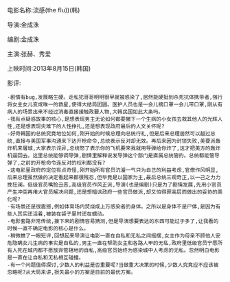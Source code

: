 电影名称:流感(the flu))(韩)

导演:金成洙

编剧:金成洙

主演:张赫、秀爱

上映时间:2013年8月15日(韩国)

影评:

    -剧情有bug,发展略生硬。走私犯哥哥明明很早就被感染了,居然能硬挺到杀死抗体携带者,强行将女主女儿变成唯一的救星,使得大结局团圆。医护人员也是一会儿摘口罩一会儿带口罩,刚从有病人的场景出来不经过消毒直接接触政要人物,大韩民国如此大条吗。
    -我有点疑惑故事的核心,是想表现男主无论如何都要撇下一个生病的小女孩去救其他人的光辉人性,还是想表现灾难下的人性挣扎,还是想表现政府最后的人文关怀呢?
    -好奇韩国的总统究竟地位如何,刚开始的时候总理向总统行礼,但是后来总理居然可以越过总统,直接与美国军事沟通来下达开枪命令,总统表示反对却无效。再后来因为封锁失败,美要派轰炸机来屠城,大家表示诧异,总统怒了表示你的飞机要来我就用导弹给你炸了,这才把美方的轰炸机逼回去。这里总统能够调导弹,剧情里解释说发导弹这个部门是直属总统管的。总统都能管导弹了,之前的开枪命令连反对的权利都没有?
    -这电影里政府的定位有点奇怪,刚开始所有官员沆瀣一气只为自己的利益考虑,官僚作风明显,后来总理虽然做的决定看起来都很残忍,但毕竟是以国家为主,最后总统三观奇正,以一己之力力挽狂澜。低级官员嘴脸丑恶,高级官员作风正派,导演(也是编剧)只是为了剧情发展,先用小官员产生冲突再用大官员解决问题,还是想暗讽政府一些官员做派,却又怕得罪高层而做出的妥协的美化呢?
    -有场景还是很震撼,例如体育场内焚烧成上万感染者的身体。之所以是身体不是尸体,是因为有些人其实还活着,被装在袋子里时还在蠕动。
    -电影套路非常传统,接下来的剧情容易猜测,但是导演想要表达的东西可能过于多了,让我看的时候一直不确定电影的核心是什么。
    -稍微瞧了一眼短评,回想起来导演让电影一直在自私和无私之间摇摆,女主作为母亲不顾他人安危隐瞒女儿生病的事实是自私的,男主一直在帮助女主和各路人甲的无私,政府里低级官员宁愿所有人死在城内都不愿放弃管辖地的自私,高级官员始终为感染城中人考虑的无私。忽然明白电影是一直在让自私和无私相互碰撞。
    -有一个问题值得探讨,少数人的利益是否重要呢?当做重大决策的时候,少数人究竟应不应该被忽略呢?从大局来讲,损失最小的方案是目前的最优方案。
